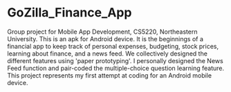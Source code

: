 # GoZilla_Finance_App

Group project for Mobile App Development, CS5220, Northeastern University.
This is an apk for Android device. It is the beginnings of a financial app to keep track of personal expenses, budgeting, stock prices, learning about finance, and a news feed. We collectively designed the different features using 'paper prototyping'. I personally designed the News Feed function and pair-coded the multiple-choice question learning feature. This project represents my first attempt at coding for an Android mobile device.
